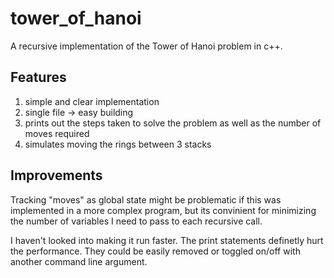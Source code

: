 # tower_of_hanoi
A recursive implementation of the Tower of Hanoi problem in c++.

## Features
1. simple and clear implementation
2. single file -> easy building
3. prints out the steps taken to solve the problem as well as the number of moves required
4. simulates moving the rings between 3 stacks

## Improvements
Tracking "moves" as global state might be problematic if this was implemented 
in a more complex program, but its convinient for minimizing the number of 
variables I need to pass to each recursive call.

I haven't looked into making it run faster. The print statements definetly hurt
the performance. They could be easily removed or toggled on/off with another
command line argument.

